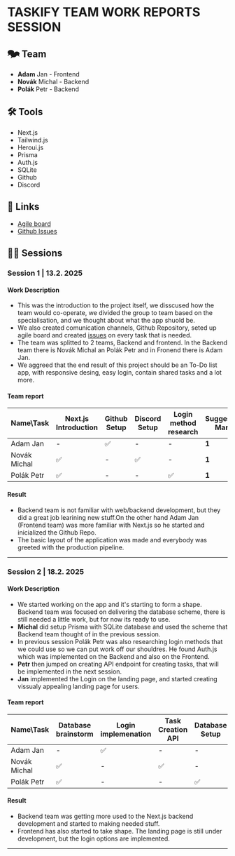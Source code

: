 # TASKIFY TEAM WORK REPORTS SESSION 

## 🗫 Team
- **Adam** Jan - Frontend
- **Novák** Michal - Backend
- **Polák** Petr - Backend

## 🛠️ Tools
- Next.js
- Tailwind.js
- Heroui.js
- Prisma
- Auth.js
- SQLite
- Github
- Discord

## 🔗 Links
- [Agile board](https://github.com/users/Ejdyz/projects/4)
- [Github Issues](https://github.com/Ejdyz/Taskify/issues)

## 👨‍💻 Sessions

### Session 1 | 13.2. 2025
#### Work Description
- This was the introduction to the project itself, we disscused how the team would co-operate, we divided the group to team based on the specialisation, and we thought about what the app shuold be.
- We also created comunication channels, Github Repository, seted up agile board and created [issues](https://github.com/Ejdyz/Taskify/issues) on every task that is needed.
- The team was splitted to 2 teams, Backend and frontend. In the Backend team there is Novák Michal an Polák Petr and in Fronend there is Adam Jan.
- We aggreed that the end result of this project should be an To-Do list app, with responsive desing, easy login, contain shared tasks and a lot more.

#### Team report
| Name\Task    | Next.js Introduction | Github Setup | Discord Setup | Login method research | Suggested Mark  |
|--------------|----------------------|--------------|---------------|-----------------------|-----------------|
| Adam Jan     | -                    | ✅           | -             | -                     | **1**           |
| Novák Michal | ✅                   | -            | ✅            | -                     | **1**           |
| Polák Petr   | ✅                   | -            | -             | ✅                    | **1**           |

#### Result
- Backend team is not familiar with web/backend development, but they did a great job learining new stuff.On the other hand Adam Jan (Frontend team) was more familiar with Next.js so he started and inicialized the Github Repo.
- The basic layout of the application was made and everybody was greeted with the production pipeline. 

---

### Session 2 | 18.2. 2025
#### Work Description
- We started working on the app and it's starting to form a shape. Backend team was focused on delivering the database scheme, there is still needed a little work, but for now its ready to use.
- **Michal** did setup Prisma with SQLite database and used the scheme that Backend team thought of in the previous session. 
- In previous session Polák Petr was also researching login methods that we could use so we can put work off our shouldres. He found Auth.js which was implemented on the Backend and also on the Frontend.
- **Petr** then jumped on creating API endpoint for creating tasks, that will be implemented in the next session.
- **Jan** implemented the Login on the landing page, and started creating vissualy appealing landing page for users.
  
#### Team report
| Name\Task    | Database brainstorm  | Login implemenation | Task Creation API | Database Setup | Suggested Mark  | 
|--------------|----------------------|---------------------|-------------------|----------------|-----------------|
| Adam Jan     | -                    | ✅                  | -                 | -              | **1**           |
| Novák Michal | ✅                   | -                   | ✅                | -              | **1**           |
| Polák Petr   | ✅                   | -                   | -                 | ✅             | **1**           |

#### Result
- Backend team was getting more used to the Next.js backend development and started to making needed stuff.
- Frontend has also started to take shape. The landing page is still under development, but the login options are implemented. 

---
